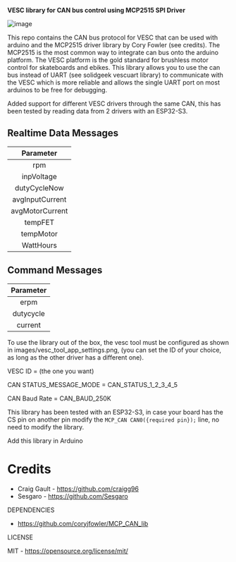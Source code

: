 **VESC library for CAN bus control using MCP2515 SPI Driver**

![image](https://github.com/craigg96/vesc_can_bus_arduino/blob/main/images/header.png?raw=true "Header")

This repo contains the CAN bus protocol for VESC that can be used with arduino and the MCP2515 driver library by Cory Fowler (see credits).
The MCP2515 is the most common way to integrate can bus onto the arduino platform. The VESC platform is the gold standard for brushless motor control for skateboards and ebikes. This library allows you to use the can bus instead of UART (see solidgeek vescuart library) to communicate with the VESC which is more reliable and allows the single UART port on most arduinos to be free for debugging.  

Added support for different VESC drivers through the same CAN, this has been tested by reading data from 2 drivers with an ESP32-S3.

## Realtime Data Messages
|     Parameter     |
|:-----------------:|
|        rpm        |
|     inpVoltage    |
|    dutyCycleNow   |
|  avgInputCurrent  |
|  avgMotorCurrent  |
|      tempFET      |
|     tempMotor     |
|     WattHours     |

## Command Messages
|     Parameter     |
|:-----------------:|
|        erpm       |
|      dutycycle    |
|       current     |

To use the library out of the box, the vesc tool must be configured as shown in images/vesc_tool_app_settings.png, (you can set the ID of your choice, as long as the other driver has a different one).

VESC ID = (the one you want)

CAN STATUS_MESSAGE_MODE = CAN_STATUS_1_2_3_4_5

CAN Baud Rate = CAN_BAUD_250K

This library has been tested with an ESP32-S3, in case your board has the CS pin on another pin modify the `MCP_CAN CAN0({required pin});` line, no need to modify the library.

Add this library in Arduino

# Credits

* Craig Gault - https://github.com/craigg96
* Sesgaro     - https://github.com/Sesgaro

DEPENDENCIES

* https://github.com/coryjfowler/MCP_CAN_lib

LICENSE

MIT - https://opensource.org/license/mit/
